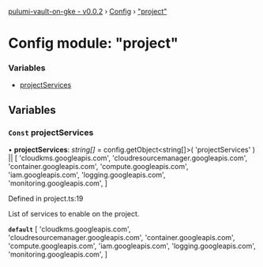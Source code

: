 [pulumi-vault-on-gke - v0.0.2](../../README.md) › [Config](../README.md) › ["project"](_project_.md)

# Config module: "project"

### Variables

* [projectServices](_project_.md#const-projectservices)

## Variables

### `Const` projectServices

• **projectServices**: *string[]* = config.getObject<string[]>(
  'projectServices'
) || [
  'cloudkms.googleapis.com',
  'cloudresourcemanager.googleapis.com',
  'container.googleapis.com',
  'compute.googleapis.com',
  'iam.googleapis.com',
  'logging.googleapis.com',
  'monitoring.googleapis.com',
]

Defined in project.ts:19

List of services to enable on the project.

**`default`** 
[
  'cloudkms.googleapis.com',
  'cloudresourcemanager.googleapis.com',
  'container.googleapis.com',
  'compute.googleapis.com',
  'iam.googleapis.com',
  'logging.googleapis.com',
  'monitoring.googleapis.com',
]
